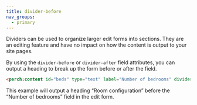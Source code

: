 ```yaml
---
title: divider-before
nav_groups:
  - primary
---
```


Dividers can be used to organize larger edit forms into sections. They are an editing feature and have no impact on how the content is output to your site pages.

By using the `divider-before` or `divider-after` field attributes, you can output a heading to break up the form before or after the field.

```html
<perch:content id="beds" type="text" label="Number of bedrooms" divider-before="Room configuration">
```

This example will output a heading “Room configuration” before the “Number of bedrooms” field in the edit form.
